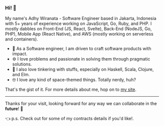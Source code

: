 ### Hi! 🚀

My name's Adhy Wiranata - Software Engineer based in Jakarta, Indonesia with 5+ years of experience working on JavaScript, Go, Ruby, and PHP. I mostly dabbles on Front-End (JS, React, Svelte), Back-End (NodeJS, Go, PHP), Mobile App (React Native), and AWS (mostly working on serverless and containers).

- 🌱 As a Software engineer, I am driven to craft software products with impact.
- ⚙️ I love problems and passionate in solving them through pragmatic solutions.
- 🔭 I also love tinkering with stuffs, especially on Haskell, Scala, Clojure, and Elm.
- 🤓 I love any kind of space-themed things. Totally nerdy, huh? 

That's the gist of it. For more details about me, hop on to [my site](https://adhywiranata.com).

---

Thanks for your visit, looking forward for any way we can collaborate in the __future__! 🚀

👈 p.s. Check out for some of my contracts details if you'd like!.

